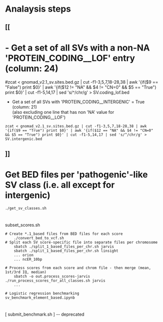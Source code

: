 # Analaysis steps

## [[  
# - Get a set of all SVs with a non-NA 'PROTEIN_CODING__LOF' entry (column: 24)
#zcat < gnomad_v2.1_sv.sites.bed.gz | cut -f1-3,5,7,18-28,38 | awk '{if($9 == "False") print $0}' | awk '{if($12 != "NA" && $4 != "CN=0" && $5 == "True") print $0}' | cut -f1-5,14,17 | sed 's/^/chr/g' > SV.coding_lof.bed


- Get a set of all SVs with 'PROTEIN_CODING__INTERGENIC' = True (column: 21)  
(also excluding one line that has non 'NA' value for 'PROTEIN_CODING__LOF')
```
zcat < gnomad_v2.1_sv.sites.bed.gz | cut -f1-3,5,7,18-28,38 | awk '{if($9 == "True") print $0}' | awk '{if($12 == "NA" && $4 != "CN=0" && $5 == "True") print $0}' | cut -f1-5,14,17 | sed 's/^/chr/g' > SV.intergenic.bed
```
## ]]


# Get BED files per 'pathogenic'-like SV class (i.e. all except for intergenic)
```
./get_sv_classes.sh
```

#
subset_scores.sh

	# Create *.1_based files from BED files for each score
		./convert_bed_to_vcf.sh
	# Split each SV score-specific file into separate files per chromosome
		sbatch ./split_1_based_files_per_chr.sh jarvis
		sbatch ./split_1_based_files_per_chr.sh linsight
		... orion
		... ncER_10bp

	# Process scores from each score and chrom file - then merge (mean, 1st/3rd IQ, median)
		sbatch -o out.process_scores-jarvis ./run_process_scores_for_all_classes.sh jarvis
		...

	# Logistic regression benchmarking
	sv_benchmark_element_based.ipynb

#

[ submit_benchmark.sh ] -- deprecated
